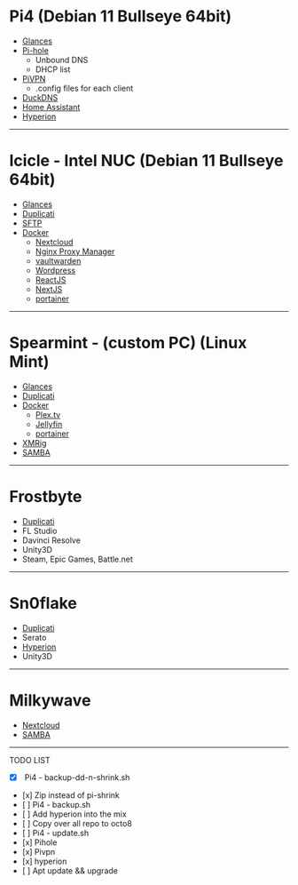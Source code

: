 # Pi4 (Debian 11 Bullseye 64bit)
- [Glances](Glances.md)
- [Pi-hole](Pi-hole.md)
	- Unbound DNS
	- DHCP list
- [PiVPN](PiVPN.md)
	- .config files for each client
- [DuckDNS](DuckDNS.md)
- [Home Assistant](Home%20Assistant.md)
- [Hyperion](Hyperion.md)

---
# Icicle - Intel NUC (Debian 11 Bullseye 64bit)
- [Glances](Glances.md)
- [Duplicati](Duplicati.md)
- [SFTP](SFTP.md)
- [Docker](Docker.md)
	- [Nextcloud](Nextcloud.md)
	- [Nginx Proxy Manager](Nginx%20Proxy%20Manager.md)
	- [vaultwarden](vaultwarden.md)
	- [Wordpress](Wordpress.md)
	- [ReactJS](ReactJS.md)
	- [NextJS](NextJS.md)
	- [portainer](portainer.md)

---
# Spearmint - (custom PC) (Linux Mint)
- [Glances](Glances.md)
- [Duplicati](Duplicati.md)
- [Docker](Docker.md)
	- [Plex.tv](Plex.tv.md)
	- [Jellyfin](Jellyfin.md)
	- [portainer](portainer.md)
- [XMRig](XMRig.md)
- [SAMBA](SAMBA.md)

---
# Frostbyte
- [Duplicati](Duplicati.md) 
- FL Studio
- Davinci Resolve
- Unity3D
- Steam, Epic Games, Battle.net

---
# Sn0flake
- [Duplicati](Duplicati.md)
- Serato
- [Hyperion](Hyperion.md)
- Unity3D

---
# Milkywave
- [Nextcloud](Nextcloud.md)
- [SAMBA](SAMBA.md)

---
TODO LIST
- [x]  Pi4 - backup-dd-n-shrink.sh
- [x] Zip instead of pi-shrink
- [ ] Pi4 - backup.sh
- [ ] Add hyperion into the mix
- [ ] Copy over all repo to octo8
- [ ] Pi4 - update.sh
- [x] Pihole
- [x] Pivpn
- [x] hyperion
- [ ] Apt update && upgrade